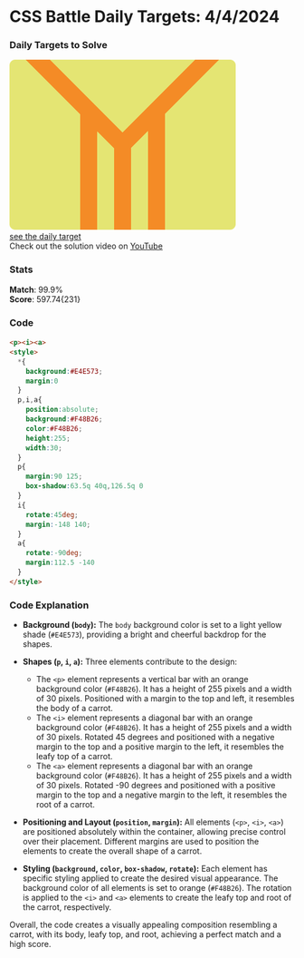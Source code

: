 # CSS Battle Daily Targets: 4/4/2024

### Daily Targets to Solve

![picture of daily target](./images/04.png)  
[see the daily target](https://cssbattle.dev/play/RHeJitBflTmhRpsZyWlA)  
Check out the solution video on [YouTube](https://www.youtube.com/watch?v=G0Id0xU0CWM)

### Stats

**Match**: 99.9%  
**Score**: 597.74{231}

### Code

```html
<p><i><a>
<style>
  *{
    background:#E4E573;
    margin:0
  }
  p,i,a{
    position:absolute;
    background:#F48B26;
    color:#F48B26;
    height:255;
    width:30;
  }
  p{
    margin:90 125;
    box-shadow:63.5q 40q,126.5q 0
  }
  i{
    rotate:45deg;
    margin:-148 140;
  }
  a{
    rotate:-90deg;
    margin:112.5 -140
  }
</style>
```

### Code Explanation

- **Background (`body`):** The `body` background color is set to a light yellow shade (`#E4E573`), providing a bright and cheerful backdrop for the shapes.

- **Shapes (`p`, `i`, `a`):** Three elements contribute to the design:
  - The `<p>` element represents a vertical bar with an orange background color (`#F48B26`). It has a height of 255 pixels and a width of 30 pixels. Positioned with a margin to the top and left, it resembles the body of a carrot.
  - The `<i>` element represents a diagonal bar with an orange background color (`#F48B26`). It has a height of 255 pixels and a width of 30 pixels. Rotated 45 degrees and positioned with a negative margin to the top and a positive margin to the left, it resembles the leafy top of a carrot.
  - The `<a>` element represents a diagonal bar with an orange background color (`#F48B26`). It has a height of 255 pixels and a width of 30 pixels. Rotated -90 degrees and positioned with a positive margin to the top and a negative margin to the left, it resembles the root of a carrot.

- **Positioning and Layout (`position`, `margin`):** All elements (`<p>`, `<i>`, `<a>`) are positioned absolutely within the container, allowing precise control over their placement. Different margins are used to position the elements to create the overall shape of a carrot.

- **Styling (`background`, `color`, `box-shadow`, `rotate`):** Each element has specific styling applied to create the desired visual appearance. The background color of all elements is set to orange (`#F48B26`). The rotation is applied to the `<i>` and `<a>` elements to create the leafy top and root of the carrot, respectively.

Overall, the code creates a visually appealing composition resembling a carrot, with its body, leafy top, and root, achieving a perfect match and a high score.